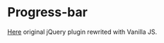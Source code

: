 # Progress-bar
[Here](https://github.com/mburakerman/prognroll) original jQuery plugin rewrited with Vanilla JS.
